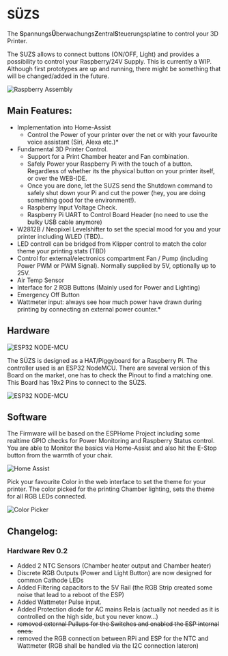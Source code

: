 # SÜZS
The **S**pannungs**Ü**berwachungs**Z**entral**S**teuerungsplatine to control your 3D Printer.

The SUZS allows to connect buttons (ON/OFF, Light) and provides a possibility to control your Raspberry/24V Supply.
This is currently a WIP. Although first prototypes are up and running, there might be something that will be changed/added in the future.

![Raspberry Assembly](/images/Raspberry_assembly.JPG)

## Main Features:

* Implementation into Home-Assist
  * Control the Power of your printer over the net or with your favourite voice assistant (Siri, Alexa etc.)*
* Fundamental 3D Printer Control.
  * Support for a Print Chamber heater and Fan combination.
  * Safely Power your Raspberry Pi with the touch of a button. Regardless of whether its the physical button on your printer itself, or over the WEB-IDE.
  * Once you are done, let the SUZS send the Shutdown command to safely shut down your Pi and cut the power (hey, you are doing something good for the environment!).
  * Raspberry Input Voltage Check.
  * Raspberry Pi UART to Control Board Header (no need to use the bulky USB cable anymore)
* W2812B / Neopixel Levelshifter to set the special mood for you and your printer including WLED (TBD)..
* LED controll can be bridged from Klipper control to match the color theme your printing stats (TBD)
* Control for external/electronics compartment Fan / Pump (including Power PWM or PWM Signal). Normally supplied by 5V, optionally up to 25V.
* Air Temp Sensor
* Interface for 2 RGB Buttons (Mainly used for Power and Lighting)
* Emergency Off Button
* Wattmeter input: always see how much power have drawn during printing by connecting an external power counter.*

## Hardware

![ESP32 NODE-MCU](/images/PCB.PNG)

The SÜZS is designed as a HAT/Piggyboard for a Raspberry Pi. The controller used is an ESP32 NodeMCU. 
There are several version of this Board on the market, one has to check the Pinout to find a matching one.
This Board has 19x2 Pins to connect to the SÜZS.

![ESP32 NODE-MCU](/images/nodemcu_esp32-full.jpg)


## Software

The Firmware will be based on the ESPHome Project including some realtime GPIO checks for Power Monitoring and Raspberry Status control.
You are able to Monitor the basics via Home-Assist and also hit the E-Stop button from the warmth of your chair.

![Home Assist](/images/home_assist.PNG)

Pick your favourite Color in the web interface to set the theme for your printer. 
The color picked for the printing Chamber lighting, sets the theme for all RGB LEDs connected. 

![Color Picker](/images/HAS_Color_picker.PNG)

## Changelog:

### Hardware Rev 0.2

- Added 2 NTC Sensors (Chamber heater output and Chamber heater)
- Discrete RGB Outputs (Power and Light Button) are now designed for common Cathode LEDs
- Added Filtering capacitors to the 5V Rail (the RGB Strip created some noise that lead to a reboot of the ESP)
- Added Wattmeter Pulse input.
- Added Protection diode for AC mains Relais (actually not needed as it is controlled on the high side, but you never know...)
- ~~removed external Pullups for the Switches and enabled the ESP internal ones.~~
- removed the RGB connection between RPi and ESP for the NTC and Wattmeter (RGB shall be handled via the I2C connection lateron)
